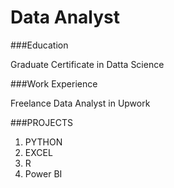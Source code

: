 # Data Analyst


###Education

Graduate Certificate in Datta Science


###Work Experience

Freelance Data Analyst in Upwork



###PROJECTS
1. PYTHON
2. EXCEL
3. R
4. Power BI
